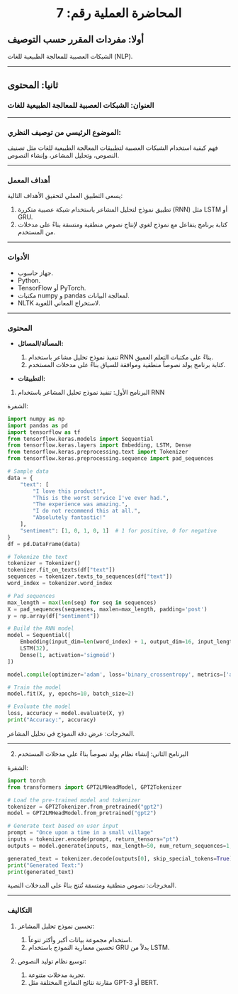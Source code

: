 <h1 style="text-align: center;">المحاضرة العملية رقم: 7</h1>

## أولا: مفردات المقرر حسب التوصيف

الشبكات العصبية للمعالجة الطبيعية للغات (NLP).

______________________________________________________________________

## ثانيا: المحتوى

### العنوان: الشبكات العصبية للمعالجة الطبيعية للغات

______________________________________________________________________

### الموضوع الرئيسي من توصيف النظري:

فهم كيفية استخدام الشبكات العصبية لتطبيقات المعالجة الطبيعية للغات مثل تصنيف النصوص، وتحليل المشاعر، وإنشاء النصوص.

______________________________________________________________________

### أهداف المعمل

يسعى التطبيق العملي لتحقيق الأهداف التالية:

1. تطبيق نموذج لتحليل المشاعر باستخدام شبكة عصبية متكررة (RNN) مثل LSTM أو GRU.
1. كتابة برنامج يتفاعل مع نموذج لغوي لإنتاج نصوص منطقية ومتسقة بناءً على مدخلات من المستخدم.

______________________________________________________________________

### الأدوات

- جهاز حاسوب.
- Python.
- TensorFlow أو PyTorch.
- مكتبات numpy و pandas لمعالجة البيانات.
- NLTK لاستخراج المعاني اللغوية.

______________________________________________________________________

### المحتوى

- **المسألة/المسائل:**

  1. تنفيذ نموذج تحليل مشاعر باستخدام RNN بناءً على مكتبات التعلم العميق.
  1. كتابة برنامج يولد نصوصاً منطقية وموافقة للسياق بناءً على مدخلات المستخدم.

- **التطبيقات:**

1. البرنامج الأول: تنفيذ نموذج تحليل المشاعر باستخدام RNN

الشفرة:

```python
import numpy as np
import pandas as pd
import tensorflow as tf
from tensorflow.keras.models import Sequential
from tensorflow.keras.layers import Embedding, LSTM, Dense
from tensorflow.keras.preprocessing.text import Tokenizer
from tensorflow.keras.preprocessing.sequence import pad_sequences

# Sample data
data = {
    "text": [
        "I love this product!",
        "This is the worst service I've ever had.",
        "The experience was amazing.",
        "I do not recommend this at all.",
        "Absolutely fantastic!"
    ],
    "sentiment": [1, 0, 1, 0, 1]  # 1 for positive, 0 for negative
}
df = pd.DataFrame(data)

# Tokenize the text
tokenizer = Tokenizer()
tokenizer.fit_on_texts(df["text"])
sequences = tokenizer.texts_to_sequences(df["text"])
word_index = tokenizer.word_index

# Pad sequences
max_length = max(len(seq) for seq in sequences)
X = pad_sequences(sequences, maxlen=max_length, padding='post')
y = np.array(df["sentiment"])

# Build the RNN model
model = Sequential([
    Embedding(input_dim=len(word_index) + 1, output_dim=16, input_length=max_length),
    LSTM(32),
    Dense(1, activation='sigmoid')
])

model.compile(optimizer='adam', loss='binary_crossentropy', metrics=['accuracy'])

# Train the model
model.fit(X, y, epochs=10, batch_size=2)

# Evaluate the model
loss, accuracy = model.evaluate(X, y)
print("Accuracy:", accuracy)
```

المخرجات: عرض دقة النموذج في تحليل المشاعر.

______________________________________________________________________

2. البرنامج الثاني: إنشاء نظام يولد نصوصاً بناءً على مدخلات المستخدم

الشفرة:

```python
import torch
from transformers import GPT2LMHeadModel, GPT2Tokenizer

# Load the pre-trained model and tokenizer
tokenizer = GPT2Tokenizer.from_pretrained("gpt2")
model = GPT2LMHeadModel.from_pretrained("gpt2")

# Generate text based on user input
prompt = "Once upon a time in a small village"
inputs = tokenizer.encode(prompt, return_tensors="pt")
outputs = model.generate(inputs, max_length=50, num_return_sequences=1, no_repeat_ngram_size=2, top_k=50, top_p=0.95, temperature=0.7)

generated_text = tokenizer.decode(outputs[0], skip_special_tokens=True)
print("Generated Text:")
print(generated_text)
```

المخرجات: نصوص منطقية ومتسقة تُنتج بناءً على المدخلات النصية.

______________________________________________________________________

### التكاليف

1. تحسين نموذج تحليل المشاعر:

   1. استخدام مجموعة بيانات أكبر وأكثر تنوعاً.
   1. تحسين معمارية النموذج باستخدام GRU بدلاً من LSTM.

1. توسيع نظام توليد النصوص:

   1. تجربة مدخلات متنوعة.
   1. مقارنة نتائج النماذج المختلفة مثل GPT-3 أو BERT.
